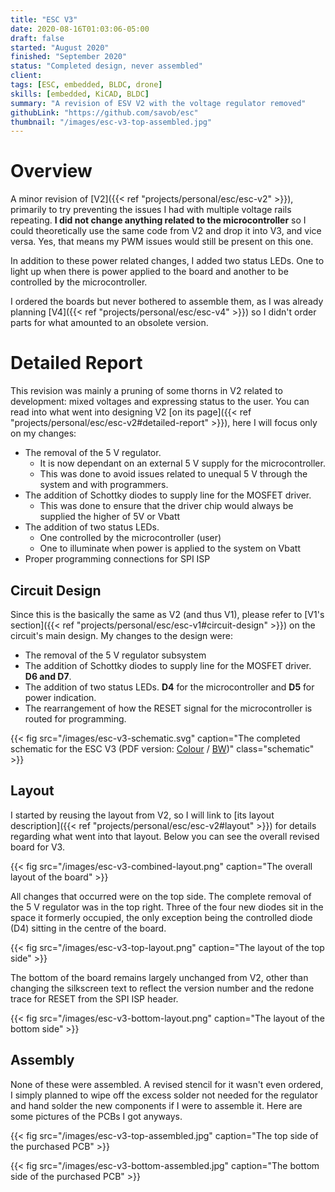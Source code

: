 ```yaml
---
title: "ESC V3"
date: 2020-08-16T01:03:06-05:00
draft: false
started: "August 2020"
finished: "September 2020"
status: "Completed design, never assembled"
client:
tags: [ESC, embedded, BLDC, drone]
skills: [embedded, KiCAD, BLDC]
summary: "A revision of ESV V2 with the voltage regulator removed"
githubLink: "https://github.com/savob/esc"
thumbnail: "/images/esc-v3-top-assembled.jpg"
---
```


# Overview

A minor revision of [V2]({{< ref "projects/personal/esc/esc-v2" >}}), primarily to try preventing the issues I had with multiple voltage rails repeating. **I did not change anything related to the microcontroller** so I could theoretically use the same code from V2 and drop it into V3, and vice versa. Yes, that means my PWM issues would still be present on this one.

In addition to these power related changes, I added two status LEDs. One to light up when there is power applied to the board and another to be controlled by the microcontroller.

I ordered the boards but never bothered to assemble them, as I was already planning [V4]({{< ref "projects/personal/esc/esc-v4" >}}) so I didn't order parts for what amounted to an obsolete version.

# Detailed Report

This revision was mainly a pruning of some thorns in V2 related to development: mixed voltages and expressing status to the user. You can read into what went into designing V2 [on its page]({{< ref "projects/personal/esc/esc-v2#detailed-report" >}}), here I will focus only on my changes:

- The removal of the 5&nbsp;V regulator. 
  - It is now dependant on an external 5&nbsp;V supply for the microcontroller.
  - This was done to avoid issues related to unequal 5&nbsp;V through the system and with programmers.
- The addition of Schottky diodes to supply line for the MOSFET driver.
  - This was done to ensure that the driver chip would always be supplied the higher of 5V or Vbatt
- The addition of two status LEDs.
  - One controlled by the microcontroller (user)
  - One to illuminate when power is applied to the system on Vbatt
- Proper programming connections for SPI ISP

## Circuit Design

Since this is the basically the same as V2 (and thus V1), please refer to [V1's section]({{< ref "projects/personal/esc/esc-v1#circuit-design" >}}) on the circuit's main design. My changes to the design were:

- The removal of the 5&nbsp;V regulator subsystem
- The addition of Schottky diodes to supply line for the MOSFET driver. **D6 and D7**.
- The addition of two status LEDs. **D4** for the microcontroller and **D5** for power indication.
- The rearrangement of how the RESET signal for the microcontroller is routed for programming.

{{< fig src="/images/esc-v3-schematic.svg" caption="The completed schematic for the ESC V3 (PDF version: [Colour](/pdf/ESC_V3.pdf) / [BW](/pdf/ESC_V3_BW.pdf))" class="schematic" >}}

## Layout

I started by reusing the layout from V2, so I will link to [its layout description]({{< ref "projects/personal/esc/esc-v2#layout" >}}) for details regarding what went into that layout. Below you can see the overall revised board for V3.

{{< fig src="/images/esc-v3-combined-layout.png" caption="The overall layout of the board" >}}

All changes that occurred were on the top side. The complete removal of the 5&nbsp;V regulator was in the top right. Three of the four new diodes sit in the space it formerly occupied, the only exception being the controlled diode (D4) sitting in the centre of the board.

{{< fig src="/images/esc-v3-top-layout.png" caption="The layout of the top side" >}}

The bottom of the board remains largely unchanged from V2, other than changing the silkscreen text to reflect the version number and the redone trace for RESET from the SPI ISP header.

{{< fig src="/images/esc-v3-bottom-layout.png" caption="The layout of the bottom side" >}}

## Assembly

None of these were assembled. A revised stencil for it wasn't even ordered, I simply planned to wipe off the excess solder not needed for the regulator and hand solder the new components if I were to assemble it. Here are some pictures of the PCBs I got anyways.

{{< fig src="/images/esc-v3-top-assembled.jpg" caption="The top side of the purchased PCB" >}}

{{< fig src="/images/esc-v3-bottom-assembled.jpg" caption="The bottom side of the purchased PCB" >}}
